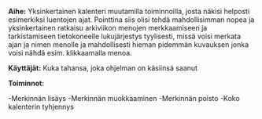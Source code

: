 **Aihe:** Yksinkertainen kalenteri muutamilla toiminnoilla, josta näkisi helposti esimerkiksi luentojen ajat.
	Pointtina siis olisi tehdä mahdollisimman nopea ja yksinkertainen ratkaisu arkiviikon menojen merkkaamiseen ja tarkistamiseen tietokoneelle lukujärjestys tyylisesti, missä voisi merkata ajan ja nimen menolle ja mahdollisesti hieman pidemmän kuvauksen jonka voisi nähdä esim. klikkaamalla menoa.

**Käyttäjät:** Kuka tahansa, joka ohjelman on käsiinsä saanut

**Toiminnot:** 

-Merkinnän lisäys
-Merkinnän muokkaaminen
-Merkinnän poisto
-Koko kalenterin tyhjennys
